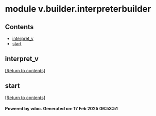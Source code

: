 # module v.builder.interpreterbuilder


## Contents
- [interpret_v](#interpret_v)
- [start](#start)

## interpret_v
[[Return to contents]](#Contents)

## start
[[Return to contents]](#Contents)

#### Powered by vdoc. Generated on: 17 Feb 2025 06:53:51
